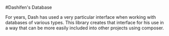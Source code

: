 #Dashifen's Database

For years, Dash has used a very particular interface when working with databases of various types.  This library creates that interface for his use in a way that can be more easily included into other projects using composer.
